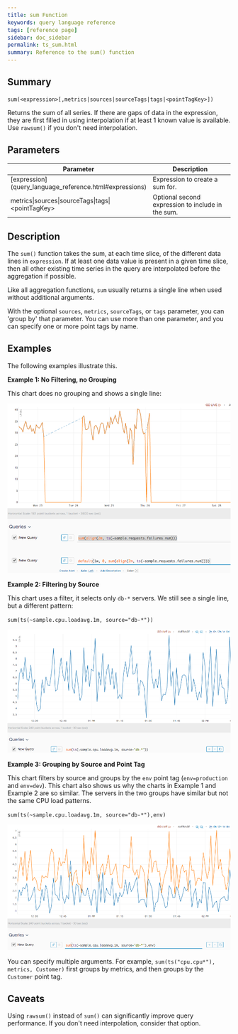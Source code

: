 ```yaml
---
title: sum Function
keywords: query language reference
tags: [reference page]
sidebar: doc_sidebar
permalink: ts_sum.html
summary: Reference to the sum() function
---
```

## Summary
```
sum(<expression>[,metrics|sources|sourceTags|tags|<pointTagKey>])
```
Returns the sum of all series. If there are gaps of data in the expression, they are first filled in using interpolation if at least 1 known value is available. Use `rawsum()` if you don't need interpolation.

## Parameters
<table>
<tbody>
<thead>
<tr><th width="20%">Parameter</th><th width="80%">Description</th></tr>
</thead>
<tr>
<td markdown="span"> [expression](query_language_reference.html#expressions)</td>
<td>Expression to create a sum for. </td></tr>
<tr>
<td>metrics&vert;sources&vert;sourceTags&vert;tags&vert;&lt;pointTagKey&gt;</td>
<td>Optional second expression to include in the sum. </td>
</tr>
</tbody>
</table>


## Description

The `sum()` function takes the sum, at each time slice, of the different data lines in `expression`. If at least one data value is present in a given time slice, then all other existing time series in the query are interpolated before the aggregation if possible.

Like all aggregation functions, `sum` usually returns a single line when used without additional arguments.

With the optional `sources`, `metrics`, `sourceTags`, or `tags` parameter, you can 'group by' that parameter. You can use more than one parameter, and you can specify one or more point tags by name.

## Examples

The following examples illustrate this.

**Example 1: No Filtering, no Grouping**

This chart does no grouping and shows a single line:

![sum_simple](images/ts_sum.png)

**Example 2: Filtering by Source**

This chart uses a filter, it selects only `db-*` servers. We still see a single line, but a different pattern:

`sum(ts(~sample.cpu.loadavg.1m, source="db-*"))`

![sum_groupby_db](images/ts_sum_filter.png)

**Example 3: Grouping by Source and Point Tag**

This chart filters by source and groups by the `env` point tag (`env=production` and `env=dev`). This chart also shows us why the charts in Example 1 and Example 2 are so similar. The servers in the two groups have similar but not the same CPU load patterns.

`sum(ts(~sample.cpu.loadavg.1m, source="db-*"),env)`

![sum_groupby_db](images/ts_sum_filter_group.png)


You can specify multiple arguments. For example, `sum(ts("cpu.cpu*"), metrics, Customer)` first groups by metrics, and then groups by the `Customer` point tag.

## Caveats

Using `rawsum()` instead of `sum()` can significantly improve query performance. If you don't need interpolation, consider that option.
